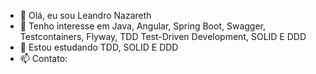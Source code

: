 - 👋 Olá, eu sou Leandro Nazareth
- 👀 Tenho interesse em Java, Angular, Spring Boot, Swagger, Testcontainers, Flyway, TDD Test-Driven Development, SOLID E DDD
- 🌱 Estou estudando TDD, SOLID E DDD
- 📫 Contato: 

<!---
leandrosnazareth/leandrosnazareth is a ✨ special ✨ repository because its `README.md` (this file) appears on your GitHub profile.
You can click the Preview link to take a look at your changes.
--->
